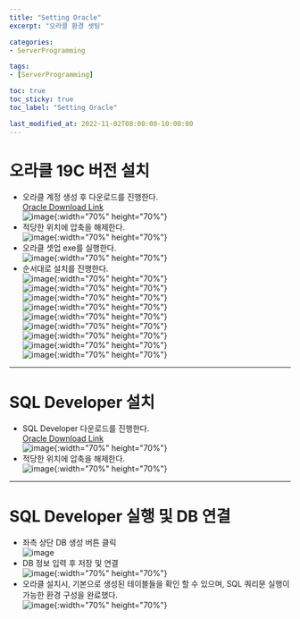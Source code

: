 ```yaml
---
title: "Setting Oracle"
excerpt: "오라클 환경 셋팅"

categories:
- ServerProgramming

tags:
- [ServerProgramming]

toc: true
toc_sticky: true
toc_label: "Setting Oracle"

last_modified_at: 2022-11-02T08:00:00-10:00:00
---
```

# 오라클 19C 버전 설치
  - 오라클 계정 생성 후 다운로드를 진행한다.  
  [Oracle Download Link](https://www.oracle.com/kr/database/technologies/oracle19c-windows-downloads.html)  
  ![image](/assets/images/ServerProgramming/DownloadOracle.png){:width="70%" height="70%"}  
  - 적당한 위치에 압축을 해제한다.  
  ![image](/assets/images/ServerProgramming/ExtractOracleZipFile.png){:width="70%" height="70%"}  
  - 오라클 셋업 exe를 실행한다.  
  ![image](/assets/images/ServerProgramming/ExecuteOracleSetup.png){:width="70%" height="70%"}  
  - 순서대로 설치를 진행한다.  
  ![image](/assets/images/ServerProgramming/OracleSetup01.png){:width="70%" height="70%"}  
  ![image](/assets/images/ServerProgramming/OracleSetup02.png){:width="70%" height="70%"}  
  ![image](/assets/images/ServerProgramming/OracleSetup03.png){:width="70%" height="70%"}  
  ![image](/assets/images/ServerProgramming/OracleSetup04.png){:width="70%" height="70%"}  
  ![image](/assets/images/ServerProgramming/OracleSetup04_Popup.png){:width="70%" height="70%"}  
  ![image](/assets/images/ServerProgramming/OracleSetup05.png){:width="70%" height="70%"}  
  ![image](/assets/images/ServerProgramming/OracleSetup06.png){:width="70%" height="70%"}  
  ![image](/assets/images/ServerProgramming/OracleSetup07.png){:width="70%" height="70%"}  
  ![image](/assets/images/ServerProgramming/OracleSetup08.png){:width="70%" height="70%"}  

---

# SQL Developer 설치
  - SQL Developer 다운로드를 진행한다.  
  [Oracle Download Link](https://www.oracle.com/database/sqldeveloper/technologies/download/)  
  ![image](/assets/images/ServerProgramming/DownloadSQLDeveloper.png){:width="70%" height="70%"}  
  - 적당한 위치에 압축을 해제한다.  
  ![image](/assets/images/ServerProgramming/ExtractSQLDeveloper.png){:width="70%" height="70%"}  

---

# SQL Developer 실행 및 DB 연결
  - 좌측 상단 DB 생성 버튼 클릭  
  ![image](/assets/images/ServerProgramming/SQLDeveloper_CreateNewDatabase.png)  
  - DB 정보 입력 후 저장 및 연결  
  ![image](/assets/images/ServerProgramming/SQLDeveloper_CreateNewDatabase_01.png){:width="70%" height="70%"}  
  - 오라클 설치시, 기본으로 생성된 테이블들을 확인 할 수 있으며, SQL 쿼리문 실행이 가능한 환경 구성을 완료했다.  
  ![image](/assets/images/ServerProgramming/SQLDeveloper_Result.png){:width="70%" height="70%"}  



